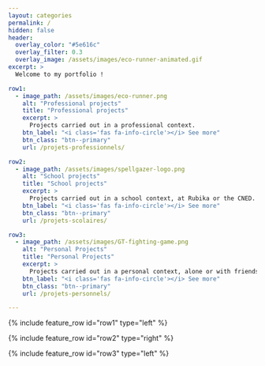 ```yaml
---
layout: categories
permalink: /
hidden: false
header:
  overlay_color: "#5e616c"
  overlay_filter: 0.3
  overlay_image: /assets/images/eco-runner-animated.gif
excerpt: >
  Welcome to my portfolio !

row1:
  - image_path: /assets/images/eco-runner.png
    alt: "Professional projects"
    title: "Professional projects"
    excerpt: >
      Projects carried out in a professional context.
    btn_label: "<i class='fas fa-info-circle'></i> See more"
    btn_class: "btn--primary"
    url: /projets-professionnels/

row2:
  - image_path: /assets/images/spellgazer-logo.png
    alt: "School projects"
    title: "School projects"
    excerpt: >
      Projects carried out in a school context, at Rubika or the CNED.
    btn_label: "<i class='fas fa-info-circle'></i> See more"
    btn_class: "btn--primary"
    url: /projets-scolaires/

row3:
  - image_path: /assets/images/GT-fighting-game.png
    alt: "Personal Projects"
    title: "Personal Projects"
    excerpt: >
      Projects carried out in a personal context, alone or with friends.
    btn_label: "<i class='fas fa-info-circle'></i> See more"
    btn_class: "btn--primary"
    url: /projets-personnels/

---
```


{% include feature_row id="row1" type="left" %}

{% include feature_row id="row2" type="right" %}

{% include feature_row id="row3" type="left" %}
